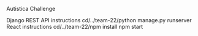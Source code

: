 Autistica Challenge

Django REST API instructions
  cd/../team-22/python manage.py runserver
React instructions
  cd/../team-22/npm install
  npm start
